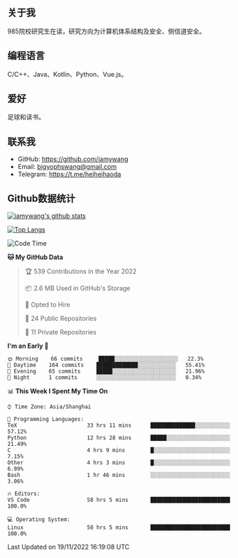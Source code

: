 ## 关于我

985院校研究生在读，研究方向为计算机体系结构及安全、侧信道安全。

## 编程语言

C/C++、Java、Kotlin、Python、Vue.js。

## 爱好

足球和读书。

## 联系我

- GitHub: https://github.com/iamywang
- Email: bigyophswang@gmail.com
- Telegram: https://t.me/heiheihaoda

## Github数据统计

[![iamywang's github stats](https://github-readme-stats.vercel.app/api?username=iamywang&count_private=true&show_icons=true)]()

[![Top Langs](https://github-readme-stats.vercel.app/api/top-langs/?username=iamywang&layout=compact)]()

<!--START_SECTION:waka-->
![Code Time](http://img.shields.io/badge/Code%20Time-604%20hrs%206%20mins-blue)

**🐱 My GitHub Data** 

> 🏆 539 Contributions in the Year 2022
 > 
> 📦 2.6 MB Used in GitHub's Storage 
 > 
> 💼 Opted to Hire
 > 
> 📜 24 Public Repositories 
 > 
> 🔑 11 Private Repositories  
 > 
**I'm an Early 🐤** 

```text
🌞 Morning    66 commits     █████░░░░░░░░░░░░░░░░░░░░   22.3% 
🌆 Daytime    164 commits    █████████████░░░░░░░░░░░░   55.41% 
🌃 Evening    65 commits     █████░░░░░░░░░░░░░░░░░░░░   21.96% 
🌙 Night      1 commits      ░░░░░░░░░░░░░░░░░░░░░░░░░   0.34%

```


📊 **This Week I Spent My Time On** 

```text
⌚︎ Time Zone: Asia/Shanghai

💬 Programming Languages: 
TeX                      33 hrs 11 mins      ██████████████░░░░░░░░░░░   57.12% 
Python                   12 hrs 28 mins      █████░░░░░░░░░░░░░░░░░░░░   21.49% 
C                        4 hrs 9 mins        █░░░░░░░░░░░░░░░░░░░░░░░░   7.15% 
Other                    4 hrs 3 mins        █░░░░░░░░░░░░░░░░░░░░░░░░   6.99% 
Bash                     1 hr 46 mins        ░░░░░░░░░░░░░░░░░░░░░░░░░   3.06%

🔥 Editors: 
VS Code                  58 hrs 5 mins       █████████████████████████   100.0%

💻 Operating System: 
Linux                    58 hrs 5 mins       █████████████████████████   100.0%

```


 Last Updated on 19/11/2022 16:19:08 UTC
<!--END_SECTION:waka-->
